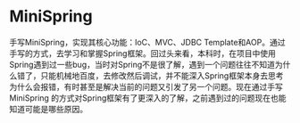 # MiniSpring
  手写MiniSpring，实现其核心功能：IoC、MVC、JDBC Template和AOP。通过手写的方式，去学习和掌握Spring框架。回过头来看，本科时，在项目中使用Spring遇到过一些bug，当时对Spring不是很了解，遇到一个问题往往不知道为什么错了，只能机械地百度，去修改然后调试，并不能深入Spring框架本身去思考为什么会报错，有时甚至是解决当前的问题又引发了另一个问题。现在通过手写MiniSpring 的方式对Spring框架有了更深入的了解，之前遇到过的问题现在也能知道可能是哪些原因。
